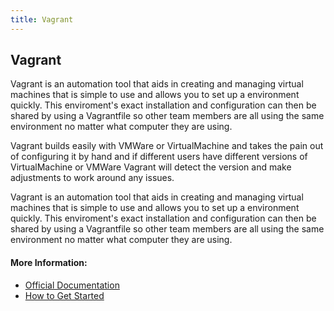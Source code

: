 ```yaml
---
title: Vagrant 
---
```

## Vagrant


Vagrant is an automation tool that aids in creating and managing virtual machines that is simple to use and allows you to set up a  environment quickly. This enviroment's exact installation and configuration can then be shared by using a Vagrantfile so other team members are all using the same environment no matter what computer they are using.

Vagrant builds easily with VMWare or VirtualMachine and takes the pain out of configuring it by hand and if different users have different versions of VirtualMachine or VMWare Vagrant will detect the version and make adjustments to work around any issues.

Vagrant is an automation tool that aids in creating and managing virtual machines that is simple to use and allows you to set up a  environment quickly. This enviroment's exact installation and configuration can then be shared by using a Vagrantfile so other team members are all using the same environment no matter what computer they are using.

#### More Information:
<!-- Please add any articles you think might be helpful to read before writing the article -->
- [Official Documentation](https://www.vagrantup.com/docs/index.html)
- [How to Get Started](https://www.vagrantup.com/intro/getting-started/index.html)
